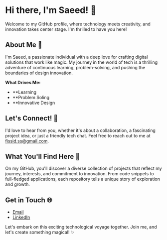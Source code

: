 # Hi there, I'm Saeed! 👋

Welcome to my GitHub profile, where technology meets creativity, and innovation takes center stage. I'm thrilled to have you here!

## About Me 🚀

I'm Saeed, a passionate individual with a deep love for crafting digital solutions that work like magic. My journey in the world of tech is a thrilling adventure of continuous learning, problem-solving, and pushing the boundaries of design innovation.

**What Drives Me:**

- **Learning
- **Problem Soling
- **Innovative Design

## Let's Connect! 💬

I'd love to hear from you, whether it's about a collaboration, a fascinating project idea, or just a friendly tech chat. Feel free to reach out to me at [fissid.ss@gmail.com](mailto:fissid.ss@gmail.com).

## What You'll Find Here 🧐

On my GitHub, you'll discover a diverse collection of projects that reflect my journey, interests, and commitment to innovation. From code snippets to full-fledged applications, each repository tells a unique story of exploration and growth.

## Get in Touch 🌐

- [Email](mailto:fissid.ss@gmail.com)
- [LinkedIn](https://www.linkedin.com/in/saeed-salehi-06481a194/)

Let's embark on this exciting technological voyage together. Join me, and let's create something magical! ✨
